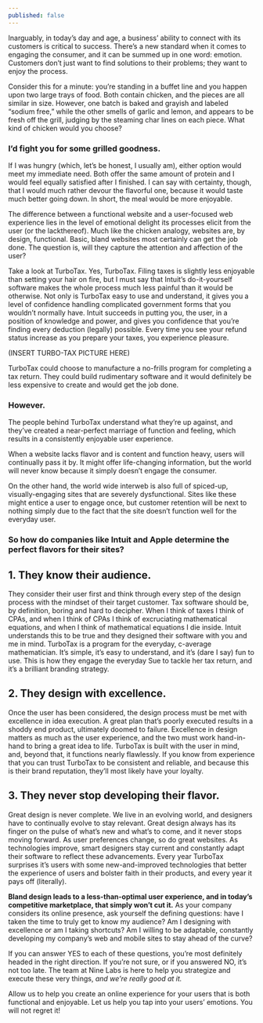```yaml
---
published: false
---
```


Inarguably, in today’s day and age, a business’ ability to connect with its customers is critical to success. There’s a new standard when it comes to engaging the consumer, and it can be summed up in one word: emotion. Customers don’t just want to find solutions to their problems; they want to enjoy the process. 

Consider this for a minute: you’re standing in a buffet line and you happen upon two large trays of food. Both contain chicken, and the pieces are all similar in size. However, one batch is baked and grayish and labeled “sodium free,” while the other smells of garlic and lemon, and appears to be fresh off the grill, judging by the steaming char lines on each piece. What kind of chicken would you choose?

### I’d fight you for some grilled goodness.

If I was hungry (which, let’s be honest, I usually am), either option would meet my immediate need. Both offer the same amount of protein and I would feel equally satisfied after I finished. I can say with certainty, though, that I would much rather devour the flavorful one, because it would taste much better going down. In short, the meal would be more enjoyable. 

The difference between a functional website and a user-focused web experience lies in the level of emotional delight its processes elicit from the user (or the lackthereof). Much like the chicken analogy, websites are, by design, functional. Basic, bland websites most certainly can get the job done. The question is, will they capture the attention and affection of the user? 

Take a look at TurboTax. Yes, TurboTax. Filing taxes is slightly less enjoyable than setting your hair on fire, but I must say that Intuit’s do-it-yourself software makes the whole process much less painful than it would be otherwise. Not only is TurboTax easy to use and understand, it gives you a level of confidence handling complicated government forms that you wouldn’t normally have. Intuit succeeds in putting you, the user, in a position of knowledge and power, and gives you confidence that you’re finding every deduction (legally) possible. Every time you see your refund status increase as you prepare your taxes, you experience pleasure.

(INSERT TURBO-TAX PICTURE HERE)

TurboTax could choose to manufacture a no-frills program for completing a tax return. They could build rudimentary software and it would definitely be less expensive to create and would get the job done.

### However.

The people behind TurboTax understand what they’re up against, and they’ve created a near-perfect marriage of function and feeling, which results in a consistently enjoyable user experience. 

When a website lacks flavor and is content and function heavy, users will continually pass it by. It might offer life-changing information, but the world will never know because it simply doesn’t engage the consumer. 

On the other hand, the world wide interweb is also full of spiced-up, visually-engaging sites that are severely dysfunctional. Sites like these might entice a user to engage once, but customer retention will be next to nothing simply due to the fact that the site doesn’t function well for the everyday user.

### So how do companies like Intuit and Apple determine the perfect flavors for their sites?

## 1. They know their audience.
They consider their user first and think through every step of the design process with the mindset of their target customer. Tax software should be, by definition, boring and hard to decipher. When I think of taxes I think of CPAs, and when I think of CPAs I think of excruciating mathematical equations, and when I think of mathematical equations I die inside. Intuit understands this to be true and they designed their software with you and me in mind. TurboTax is a program for the everyday, c-average mathematician. It’s simple, it’s easy to understand, and it’s (dare I say) fun to use. This is how they engage the everyday Sue to tackle her tax return, and it’s a brilliant branding strategy.

## 2. They design with excellence. 
Once the user has been considered, the design process must be met with excellence in idea execution. A great plan that’s poorly executed results in a shoddy end product, ultimately doomed to failure. Excellence in design matters as much as the user experience, and the two must work hand-in-hand to bring a great idea to life. TurboTax is built with the user in mind, and, beyond that, it functions nearly flawlessly. If you know from experience that you can trust TurboTax to be consistent and reliable, and because this is their brand reputation, they’ll most likely have your loyalty.

## 3. They never stop developing their flavor. 
Great design is never complete. We live in an evolving world, and designers have to continually evolve to stay relevant. Great design always has its finger on the pulse of what’s new and what’s to come, and it never stops moving forward. As user preferences change, so do great websites. As technologies improve, smart designers stay current and constantly adapt their software to reflect these advancements. Every year TurboTax surprises it’s users with some new-and-improved technologies that better the experience of users and bolster faith in their products, and every year it pays off (literally).

**Bland design leads to a less-than-optimal user experience, and in today’s competitive marketplace, that simply won’t cut it.** As your company considers its online presence, ask yourself the defining questions: have I taken the time to truly get to know my audience? Am I designing with excellence or am I taking shortcuts? Am I willing to be adaptable, constantly developing my company’s web and mobile sites to stay ahead of the curve?

If you can answer YES to each of these questions, you’re most definitely headed in the right direction. If you’re not sure, or if you answered NO, it’s not too late. The team at Nine Labs is here to help you strategize and execute these very things, _and we’re really good at it._

Allow us to help you create an online experience for your users that is both functional and enjoyable. Let us help you tap into your users’ emotions. You will not regret it!


